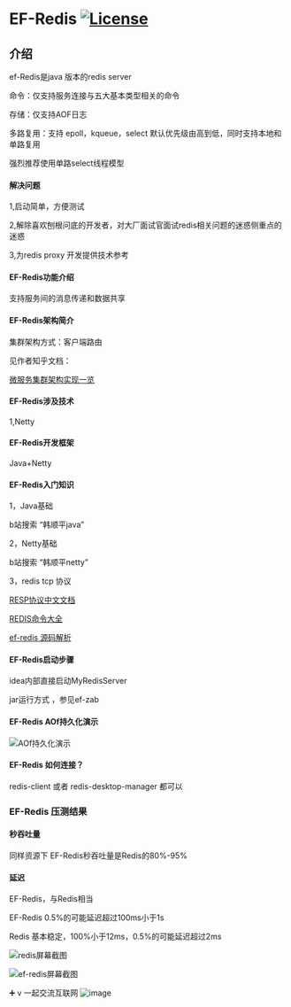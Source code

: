 #  EF-Redis  [![License](https://img.shields.io/badge/license-Apache%202-4EB1BA.svg)](https://www.apache.org/licenses/LICENSE-2.0.html)

## 介绍

ef-Redis是java 版本的redis server

命令：仅支持服务连接与五大基本类型相关的命令

存储：仅支持AOF日志

多路复用：支持 epoll，kqueue，select 默认优先级由高到低，同时支持本地和单路复用

强烈推荐使用单路select线程模型
#### 解决问题

1,启动简单，方便测试

2,解除喜欢刨根问底的开发者，对大厂面试官面试redis相关问题的迷惑侧重点的迷惑

3,为redis proxy 开发提供技术参考

#### EF-Redis功能介绍

支持服务间的消息传递和数据共享

#### EF-Redis架构简介

集群架构方式：客户端路由

见作者知乎文档：

[微服务集群架构实现一览](https://zhuanlan.zhihu.com/p/368407754)



####  EF-Redis涉及技术

1,Netty

####  EF-Redis开发框架

Java+Netty

####  EF-Redis入门知识
1，Java基础

b站搜索 “韩顺平java”

2，Netty基础

b站搜索 “韩顺平netty”

3，redis tcp 协议


[RESP协议中文文档](https://www.redis.com.cn/topics/protocol.html)

[REDIS命令大全](https://www.redis.com.cn/commands.html)

[ef-redis 源码解析](https://zhuanlan.zhihu.com/p/434698347)




####  EF-Redis启动步骤

idea内部直接启动MyRedisServer

jar运行方式 ，参见ef-zab

####  EF-Redis AOf持久化演示

![AOf持久化演示](aof_img.png "屏幕截图.png")

####  EF-Redis 如何连接？

redis-client 或者 redis-desktop-manager 都可以

###  EF-Redis 压测结果

####  秒吞吐量

同样资源下 EF-Redis秒吞吐量是Redis的80%-95%

####  延迟

EF-Redis，与Redis相当

EF-Redis 0.5%的可能延迟超过100ms小于1s

Redis 基本稳定，100%小于12ms，0.5%的可能延迟超过2ms

![redis屏幕截图](cpp-redis.png "redis屏幕截图.png")

![ef-redis屏幕截图](java-redis.png "ef-redis屏幕截图.png")

➕ v 一起交流互联网
![image](https://github.com/wiqer/ef-redis/assets/54705062/6d57b1a9-3dc7-4b33-857a-9e5d1450111b)




